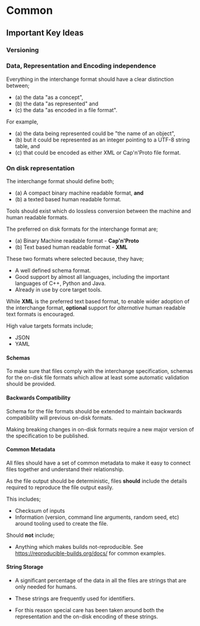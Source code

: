 # Common

## Important Key Ideas

### Versioning



### Data, Representation and Encoding independence

Everything in the interchange format should have a clear distinction between;

 * (a) the data "as a concept",
 * (b) the data "as represented" and
 * (c) the data "as encoded in a file format".

For example,

 * (a) the data being represented could be "the name of an object",
 * (b) but it could be represented as an integer pointing to a UTF-8 string
   table, and
 * (c) that could be encoded as either XML or Cap'n'Proto file format.

### On disk representation

The interchange format should define both;

 * (a) A compact binary machine readable format, **and**
 * (b) a texted based human readable format.

Tools should exist which do lossless conversion between the machine and human
readable formats.

The preferred on disk formats for the interchange format are;

 * (a) Binary Machine readable format - **Cap'n'Proto**
 * (b) Text based human readable format - **XML**

These two formats where selected because, they have;

 * A well defined schema format.
 * Good support by almost all languages, including the important languages of
   C++, Python and Java.
 * Already in use by core target tools.

While **XML** is the preferred text based format, to enable wider adoption of
the interchange format, **optional** support for *alternative* human readable
text formats is encouraged.

High value targets formats include;

 * JSON
 * YAML


#### Schemas

To make sure that files comply with the interchange specification, schemas for
the on-disk file formats which allow at least some automatic validation should
be provided.

#### Backwards Compatibility

Schema for the file formats should be extended to maintain backwards
compatibility will previous on-disk formats.

Making breaking changes in on-disk formats require a new major version of the
specification to be published.


#### Common Metadata

All files should have a set of common metadata to make it easy to connect files
together and understand their relationship.

As the file output should be deterministic, files **should** include the
details required to reproduce the file output easily.

This includes;

  * Checksum of inputs
  * Information (version, command line arguments, random seed, etc) around
    tooling used to create the file.

Should **not** include;

 * Anything which makes builds not-reproducible.
   See https://reproducible-builds.org/docs/ for common examples.


#### String Storage

 * A significant percentage of the data in all the files are strings that are
   only needed for humans.

 * These strings are frequently used for identifiers.

 * For this reason special care has been taken around both the representation
   and the on-disk encoding of these strings.



